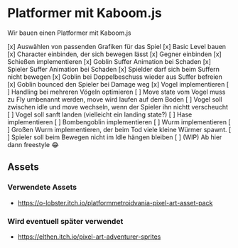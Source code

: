 # Platformer mit Kaboom.js

Wir bauen einen Platformer mit Kaboom.js

[x] Auswählen von passenden Grafiken für das Spiel
[x] Basic Level bauen
[x] Character einbinden, der sich bewegen lässt
[x] Gegner einbinden
[x] Schießen implementieren
[x] Goblin Suffer Animation bei Schaden
[x] Spieler Suffer Animation bei Schaden
[x] Spielder darf sich beim Suffern nicht bewegen
[x] Goblin bei Doppelbeschuss wieder aus Suffer befreien
[x] Goblin bounced den Spieler bei Damage weg
[x] Vogel implementieren
[ ] Handling bei mehreren Vögeln optimieren
[ ] Move state vom Vogel muss zu Fly umbenannt werden, move wird laufen auf dem Boden
[ ] Vogel soll zwischen idle und move wechseln, wenn der Spieler ihn nichtt verscheucht
[ ] Vogel soll sanft landen (vielleicht ein landing state?)
[ ] Hase implementieren
[ ] Bombengoblin implementieren
[ ] Wurm implementieren
[ ] Großen Wurm implementieren, der beim Tod viele kleine Würmer spawnt.
[ ] Spieler soll beim Bewegen nicht im Idle hängen bleiben
[ ] (WIP) Ab hier dann freestyle 😂

## Assets

### Verwendete Assets

- https://o-lobster.itch.io/platformmetroidvania-pixel-art-asset-pack

### Wird eventuell später verwendet

- https://elthen.itch.io/pixel-art-adventurer-sprites
